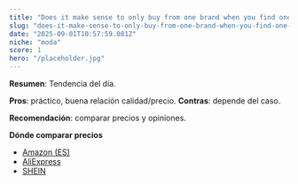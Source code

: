```yaml
---
title: "Does it make sense to only buy from one brand when you find one that you really like the quality and aesthetic of?"
slug: "does-it-make-sense-to-only-buy-from-one-brand-when-you-find-one-that-you-really-"
date: "2025-09-01T10:57:59.081Z"
niche: "moda"
score: 1
hero: "/placeholder.jpg"
---
```


**Resumen**: Tendencia del día.

**Pros**: práctico, buena relación calidad/precio. **Contras**: depende del caso.

**Recomendación**: comparar precios y opiniones.

**Dónde comparar precios**
- [Amazon (ES)](https://www.amazon.es/s?k=Does+it+make+sense+to+only+buy+from+one+brand+when+you+find+one+that+you+really+like+the+quality+and+aesthetic+of%3F&tag=teknovashop25-21)
- [AliExpress](https://www.aliexpress.com/wholesale?SearchText=Does+it+make+sense+to+only+buy+from+one+brand+when+you+find+one+that+you+really+like+the+quality+and+aesthetic+of%3F)
- [SHEIN](https://www.shein.com/pdsearch?q=Does+it+make+sense+to+only+buy+from+one+brand+when+you+find+one+that+you+really+like+the+quality+and+aesthetic+of%3F)
